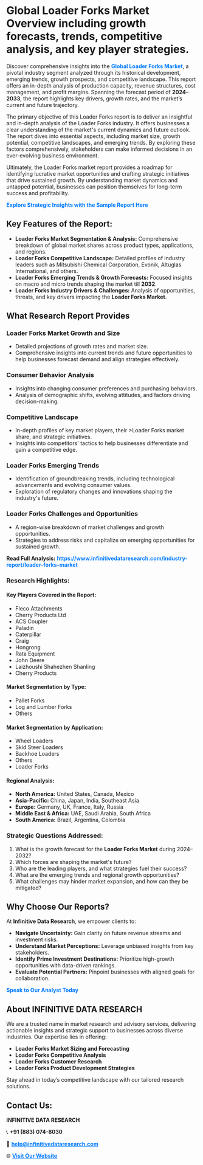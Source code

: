 <h1>Global Loader Forks Market Overview including growth forecasts, trends, competitive analysis, and key player strategies.</h1>
<p>
Discover comprehensive insights into the 
<a href="https://www.infinitivedataresearch.com/industry-report/loader-forks-market" rel="dofollow" style="color: #007BFF; text-decoration: none;"><strong>Global Loader Forks Market</strong></a>, a pivotal industry segment analyzed through its historical development, emerging trends, growth prospects, and competitive landscape. This report offers an in-depth analysis of production capacity, revenue structures, cost management, and profit margins. Spanning the forecast period of <strong>2024–2033</strong>, the report highlights key drivers, growth rates, and the market’s current and future trajectory.
</p>
<p>
The primary objective of this Loader Forks report is to deliver an insightful and in-depth analysis of the Loader Forks industry. It offers businesses a clear understanding of the market's current dynamics and future outlook. The report dives into essential aspects, including market size, growth potential, competitive landscapes, and emerging trends. By exploring these factors comprehensively, stakeholders can make informed decisions in an ever-evolving business environment.
</p>
<p>
Ultimately, the Loader Forks market report provides a roadmap for identifying lucrative market opportunities and crafting strategic initiatives that drive sustained growth. By understanding market dynamics and untapped potential, businesses can position themselves for long-term success and profitability.
</p>
<p>
<a href="https://www.infinitivedataresearch.com/request-sample/reportId=112247" style="color: #007BFF; text-decoration: none;"><strong>Explore Strategic Insights with the Sample Report Here</strong></a>
</p>

<h2>Key Features of the Report:</h2>
<ul>
<li><strong>Loader Forks Market Segmentation & Analysis:</strong> Comprehensive breakdown of global market shares across product types, applications, and regions.</li>
<li><strong>Loader Forks Competitive Landscape:</strong> Detailed profiles of industry leaders such as Mitsubishi Chemical Corporation, Evonik, Altuglas International, and others.</li>
<li><strong>Loader Forks Emerging Trends & Growth Forecasts:</strong> Focused insights on macro and micro trends shaping the market till <strong>2032</strong>.</li>
<li><strong>Loader Forks Industry Drivers & Challenges:</strong> Analysis of opportunities, threats, and key drivers impacting the <strong>Loader Forks Market</strong>.</li>
</ul>

<h2>What Research Report Provides</h2>
<h3>Loader Forks Market Growth and Size</h3>
<ul>
<li>Detailed projections of growth rates and market size.</li>
<li>Comprehensive insights into current trends and future opportunities to help businesses forecast demand and align strategies effectively.</li>
</ul>

<h3>Consumer Behavior Analysis</h3>
<ul>
<li>Insights into changing consumer preferences and purchasing behaviors.</li>
<li>Analysis of demographic shifts, evolving attitudes, and factors driving decision-making.</li>
</ul>

<h3>Competitive Landscape</h3>
<ul>
<li>In-depth profiles of key market players, their >Loader Forks market share, and strategic initiatives.</li>
<li>Insights into competitors' tactics to help businesses differentiate and gain a competitive edge.</li>
</ul>

<h3>Loader Forks Emerging Trends</h3>
<ul>
<li>Identification of groundbreaking trends, including technological advancements and evolving consumer values.</li>
<li>Exploration of regulatory changes and innovations shaping the industry's future.</li>
</ul>

<h3>Loader Forks Challenges and Opportunities</h3>
<ul>
<li>A region-wise breakdown of market challenges and growth opportunities.</li>
<li>Strategies to address risks and capitalize on emerging opportunities for sustained growth.</li>
</ul>
<p><strong>Read Full Analysis:</strong> <a href="https://www.infinitivedataresearch.com/industry-report/loader-forks-market" rel="dofollow" style="color: #007BFF; text-decoration: none;"><strong>https://www.infinitivedataresearch.com/industry-report/loader-forks-market</strong></a></p>
<h3>Research Highlights:</h3>
<h4>Key Players Covered in the Report:</h4>
<ul><li>Fleco Attachments</li><li>Cherry Products Ltd</li><li>ACS Coupler</li><li>Paladin</li><li>Caterpillar</li><li>Craig</li><li>Hongrong</li><li>Rata Equipment</li><li>John Deere</li><li>Laizhoushi Shahezhen Shanling</li><li>Cherry Products</li></ul>
<h4>Market Segmentation by Type:</h4>
<ul><li>Pallet Forks</li><li>Log and Lumber Forks</li><li>Others</li></ul>
<h4>Market Segmentation by Application:</h4>
<ul><li>Wheel Loaders</li><li>Skid Steer Loaders</li><li>Backhoe Loaders</li><li>Others</li><li>Loader Forks</li></ul>

<h4>Regional Analysis:</h4>
<ul>
<li><strong>North America:</strong> United States, Canada, Mexico</li>
<li><strong>Asia-Pacific:</strong> China, Japan, India, Southeast Asia</li>
<li><strong>Europe:</strong> Germany, UK, France, Italy, Russia</li>
<li><strong>Middle East & Africa:</strong> UAE, Saudi Arabia, South Africa</li>
<li><strong>South America:</strong> Brazil, Argentina, Colombia</li>
</ul>

<h3>Strategic Questions Addressed:</h3>
<ol>
<li>What is the growth forecast for the <strong>Loader Forks Market</strong> during 2024–2032?</li>
<li>Which forces are shaping the market's future?</li>
<li>Who are the leading players, and what strategies fuel their success?</li>
<li>What are the emerging trends and regional growth opportunities?</li>
<li>What challenges may hinder market expansion, and how can they be mitigated?</li>
</ol>

<h2>Why Choose Our Reports?</h2>
<p>At <strong>Infinitive Data Research</strong>, we empower clients to:</p>
<ul>
<li><strong>Navigate Uncertainty:</strong> Gain clarity on future revenue streams and investment risks.</li>
<li><strong>Understand Market Perceptions:</strong> Leverage unbiased insights from key stakeholders.</li>
<li><strong>Identify Prime Investment Destinations:</strong> Prioritize high-growth opportunities with data-driven rankings.</li>
<li><strong>Evaluate Potential Partners:</strong> Pinpoint businesses with aligned goals for collaboration.</li>
</ul>
<p><a href="https://www.infinitivedataresearch.com/industry-report/loader-forks-market" rel="dofollow" style="color: #007BFF; text-decoration: none;"><strong>Speak to Our Analyst Today</strong></a></p>

<h2>About INFINITIVE DATA RESEARCH</h2>
<p>We are a trusted name in market research and advisory services, delivering actionable insights and strategic support to businesses across diverse industries. Our expertise lies in offering:</p>
<ul>
<li><strong>Loader Forks Market Sizing and Forecasting</strong></li>
<li><strong>Loader Forks Competitive Analysis</strong></li>
<li><strong>Loader Forks Customer Research</strong></li>
<li><strong>Loader Forks Product Development Strategies</strong></li>
</ul>
<p>Stay ahead in today’s competitive landscape with our tailored research solutions.</p>

<h2>Contact Us:</h2>
<p><strong>INFINITIVE DATA RESEARCH</strong></p>
<p>📞 <strong>+91 (883) 074-8030</strong></p>
<p>📧 <strong><a href="mailto:help@infinitivedataresearch.com" style="color: #007BFF;">help@infinitivedataresearch.com</a></strong></p>
<p>🌐 <strong><a href="https://www.infinitivedataresearch.com" rel="dofollow" style="color: #007BFF;">Visit Our Website</a></strong></p>